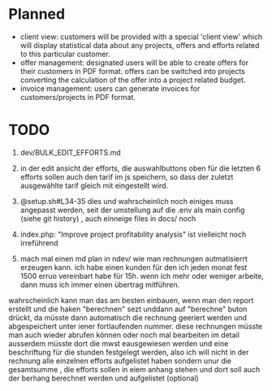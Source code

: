 # Planned

 - client view: customers will be provided with a special 'client view' which will display statistical data about any projects, offers and efforts related to this particular customer.
 - offer management: designated users will be able to create offers for their customers in PDF format. offers can be switched into projects converting the calculation of the offer into a project related budget.
 - invoice management: users can generate invoices for customers/projects in PDF format.

# TODO
1. dev/BULK_EDIT_EFFORTS.md

2. in der edit ansicht der efforts, die auswahlbuttons oben für die letzten 6 efforts sollen auch den tarif im js speichern, so dass der zuletzt ausgewählte tarif gleich mit eingestellt wird.

3. @setup.sh#L34-35 dies und wahrscheinlich noch einiges muss angepasst werden, seit der umstellung auf die .env als main config (siehe git history) , auch einneige files in docs/ noch

4. index.php: "Improve project profitability analysis"  ist vielleicht noch irreführend

5. mach mal einen md plan in ndev/ wie man rechnungen autmatisierrt erzeugen kann. ich habe einen kunden für den ich jeden monat fest 1500 erruo vereinbart habe für 15h. wenn ich mehr oder weniger arbeite, dann muss ich immer einen übertrag mitführen.

wahrscheinlich kann man das am besten einbauen, wenn man den report erstellt und die haken "berechnen"  sezt unddann auf "berechne" buton drückt, da müsste dann automatisch die rechnung geeriert werden und abgespeichert unter iener fortlaufenden nummer. diese rechnungen müsste man auch wieder abrufen können oder noch mal bearbeiten im detail ausserdem müsste dort die mwst eausgewiesen werden und eine beschriftung für die stunden festgelegt werden, also ich will nicht in der rechnung alle einzelnen efforts aufgelistet haben sondern unur die gesamtsumme , die efforts sollen in eiem anhang stehen und dort soll auch der berhang berechnet werden und aufgelistet (optional)